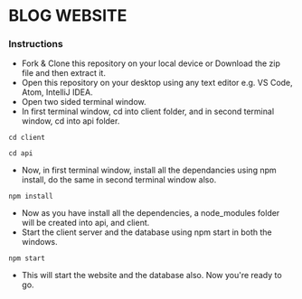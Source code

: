 # BLOG WEBSITE

### Instructions

- Fork & Clone this repository on your local device or Download the zip file and then extract it. 
- Open this repository on your desktop using any text editor e.g. VS Code, Atom, IntelliJ IDEA.
- Open two sided terminal window.
- In first terminal window, cd into client folder, and in second terminal window, cd into api folder.

```
cd client 
```
```
cd api
```

- Now, in first terminal window, install all the dependancies using npm install, do the same in second terminal window also.

```
npm install
```

- Now as you have install all the dependencies, a node_modules folder will be created into api, and client.
- Start the client server and the database using npm start in both the windows.

```
npm start
```

- This will start the website and the database also. Now you're ready to go.


